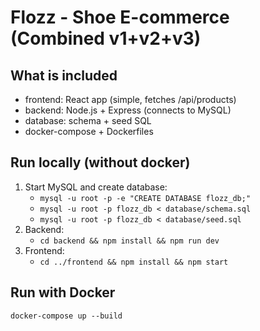 # Flozz - Shoe E-commerce (Combined v1+v2+v3)
## What is included
- frontend: React app (simple, fetches /api/products)
- backend: Node.js + Express (connects to MySQL)
- database: schema + seed SQL
- docker-compose + Dockerfiles

## Run locally (without docker)
1. Start MySQL and create database:
   - `mysql -u root -p -e "CREATE DATABASE flozz_db;"`
   - `mysql -u root -p flozz_db < database/schema.sql`
   - `mysql -u root -p flozz_db < database/seed.sql`
2. Backend:
   - `cd backend && npm install && npm run dev`
3. Frontend:
   - `cd ../frontend && npm install && npm start`

## Run with Docker
`docker-compose up --build`

